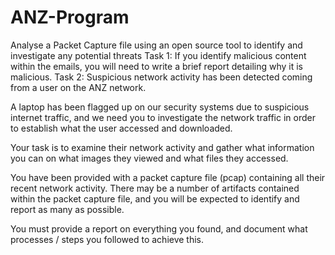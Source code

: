 # ANZ-Program
Analyse a Packet Capture file using an open source tool to identify and investigate any potential threats
Task 1: If you identify malicious content within the emails, you will need to write a brief report detailing why it is malicious.
Task 2: Suspicious network activity has been detected coming from a user on the ANZ network. 

A laptop has been flagged up on our security systems due to suspicious internet traffic, and we need you to investigate the network traffic in order to establish what the user accessed and downloaded.

Your task is to examine their network activity and gather what information you can on what images they viewed and what files they accessed. 

You have been provided with a packet capture file (pcap) containing all their recent network activity. There may be a number of artifacts contained within the packet capture file, and you will be expected to identify and report as many as possible. 

You must provide a report on everything you found, and document what processes / steps you followed to achieve this.
